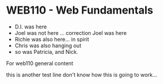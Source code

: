 # WEB110 - Web Fundamentals
- D.I. was here
- Joel was not here ... correction Joel was here
- Richie was also here... in spirit
- Chris was also hanging out
- so was Patricia, and Nick.

For web110 general content

this is another test line
don't know how this is going to work...
